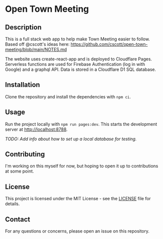 # Open Town Meeting

## Description

This is a full stack web app to help make Town Meeting easier to follow. Based off @cscott's ideas here: https://github.com/cscott/open-town-meeting/blob/main/NOTES.md

The website uses create-react-app and is deployed to Cloudflare Pages. Serverless functions are used for Firebase Authentication (log in with Google) and a graphql API. Data is stored in a Cloudflare D1 SQL database.

## Installation

Clone the repository and install the dependencies with `npm ci`.

## Usage

Run the project locally with `npm run pages:dev`. This starts the development server at [http://localhost:8788](http://localhost:8788).

_TODO: Add info about how to set up a local database for testing._

## Contributing

I'm working on this myself for now, but hoping to open it up to contributions at some point.

## License

This project is licensed under the MIT License - see the [LICENSE](LICENSE) file for details.

## Contact

For any questions or concerns, please open an issue on this repository.
